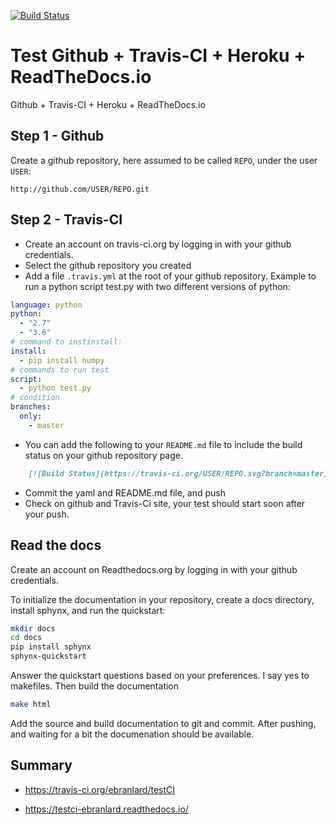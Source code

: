 
[![Build Status](https://travis-ci.org/ebranlard/testCI.svg?branch=master)](https://travis-ci.org/ebranlard/testCI)



# Test Github + Travis-CI + Heroku + ReadTheDocs.io

Github + Travis-CI + Heroku + ReadTheDocs.io

## Step 1 - Github
Create a github repository, here assumed to be called `REPO`, under the user `USER`:
``` 
http://github.com/USER/REPO.git
```


## Step 2 - Travis-CI
 - Create an account on travis-ci.org by logging in with your github credentials.
 - Select the github repository you created
 - Add a file `.travis.yml` at the root of your github repository. Example to run a python script test.py with two different versions of python: 
```yaml
language: python
python:
  - "2.7"
  - "3.6"
# command to instinstall:
install:
  - pip install numpy
# commands to run test
script: 
  - python test.py
# condition
branches:
  only:
    - master
```
- You can add the following to your `README.md` file to include the build status on your github repository page.
```markdown
    [![Build Status](https://travis-ci.org/USER/REPO.svg?branch=master)](https://travis-ci.org/USER/REPO)
```
- Commit the yaml and README.md file, and push
- Check on github and Travis-Ci site, your test should start soon after your push.


 
## Read the docs
Create an account on Readthedocs.org by logging in with your github credentials.

To initialize the documentation in your repository, create a docs directory, install sphynx, and run the quickstart:

```bash
mkdir docs
cd docs
pip install sphynx
sphynx-quickstart
```

Answer the quickstart questions based on your preferences. I say yes to makefiles. 
Then build the documentation

``` bash
make html
```

Add the source and build documentation to git and commit.
After pushing, and waiting for a bit the documenation should be available.




## Summary

- https://travis-ci.org/ebranlard/testCI

- https://testci-ebranlard.readthedocs.io/
